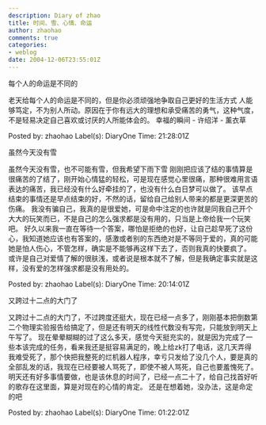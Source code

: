 ```yaml
---
description: Diary of zhao
title: 时间、雪、心情、命运
author: zhaohao
comments: true
categories:
- weblog
date: 2004-12-06T23:55:01Z
---
```


每个人的命运是不同的

老天给每个人的命运是不同的，但是你必须顽强地争取自己更好的生活方式 人能够笃定，不为别人所动。原因在于你有远大的理想和承受痛苦的勇气，这种气度，不是轻易决定自己喜欢或讨厌的人所能体会的。 幸福的瞬间 - 许绍洋 - 薰衣草

Posted by: zhaohao Label(s): DiaryOne Time: 21:28:01Z

虽然今天没有雪

虽然今天没有雪，也不可能有雪，但我希望下雨下雪 刚刚把应该了结的事情算是很痛苦的了结了，刚开始心情猛的轻松，可是现在感觉心里很痛，那种很难用言语表达的痛苦，我已经没有什么好牵挂的了，也没有什么白日梦可以做了。
该早点结束的事情还是早点结束的好，不然的话，留给自己给别人带来的都是更深更苦的伤痛。
我没有骗自己，我真的是很爱她，可是命中注定的也许就是同我自己开个大大的玩笑而已，不是自己的怎么强求都是没有用的，只当是上帝给我一个玩笑吧。 好久以来我一直在等待一个答案，哪怕是拒绝的也好，让自己趁早死了这份心，我知道她应该也有答案的，感激或者别的东西绝对是不等同于爱的，真的可能她是怕人伤心，不管怎样，确实是不能够再这样下去了，否则我真的快要疯了。
或许是自己对爱情了解的很肤浅，或者说是根本就不了解，但是我确定事实就是这样，没有爱的怎样强求都是没有用处的。

Posted by: zhaohao Label(s): DiaryOne Time: 20:14:01Z

又跨过十二点的大门了

又跨过十二点的大门了，不过跨度还挺大，现在已经一点多了，刚刚基本把倒数第二个物理实验报告给搞定了，但是还有明天的线性代数没有写完，只能放到明天上午写了。
现在晕晕糊糊的过了这么多天，感觉今天挺充实的，就是因为完成了一些本该完成的任务，看来我还是挺容易满足的，晚上给zk打了电话，这几天弄得我难受死了，那个快把我整死的烂机器人程序，幸亏只发给了没几个人，要是真的全部乱发的话，我现在已经要被人骂死了，即使不被人骂死，自己也要羞愧死了。
明天还有好多事情要做，也是该休息的时间了，已经一点二十了，给自己找首好听的歌存在这里面，算是对现在的心情的肯定。 还是在想着她，没办法，这是命定的吧

Posted by: zhaohao Label(s): DiaryOne Time: 01:22:01Z
